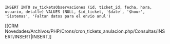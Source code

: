 `INSERT INTO sw_ticketsObservaciones (id, ticket_id, fecha, hora, usuario, detalle) VALUES (NULL, $id_ticket, '$date', '$hour', 'Sistemas', 'Faltan datos para el envio anul')`

[[CRM Novedades/Archivos/PHP/Crons/cron_tickets_anulacion.php/Consultas/INSERT/INSERT|INSERT]]